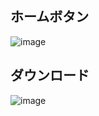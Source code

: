 ## ホームボタン

![image](https://user-images.githubusercontent.com/1501327/159152405-981a888b-2abd-4f5a-92b2-75cbe9e47785.png)

## ダウンロード

![image](https://user-images.githubusercontent.com/1501327/159152481-84d8eb8d-b6c8-475e-bf86-7162f843ec46.png)
